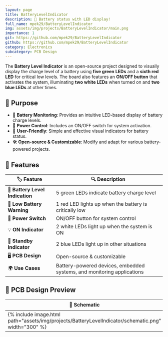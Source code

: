 ```yaml
---
layout: page
title: BatteryLevelIndicator
description: 🔋 Battery status with LED display!
full_name: mpek29/BatteryLevelIndicator
img: assets/img/projects/BatteryLevelIndicator/main.png
importance: 1
git: https://github.com/mpek29/BatteryLevelIndicator
github: https://github.com/mpek29/BatteryLevelIndicator
category: Electronics
subcategory: PCB Design
---
```



The **Battery Level Indicator** is an open-source project designed to visually display the charge level of a battery using **five green LEDs** and a **sixth red LED** for critical low levels. The board also features an **ON/OFF button** that activates the system, illuminating **two white LEDs** when turned on and **two blue LEDs** at other times.

## 🎯 Purpose

- 🔋 **Battery Monitoring**: Provides an intuitive LED-based display of battery charge levels.
- 🔘 **Power Control**: Includes an ON/OFF switch for system activation.
- 🌟 **User-Friendly**: Simple and effective visual indicators for battery status.
- 🛠️ **Open-source & Customizable**: Modify and adapt for various battery-powered projects.

## 📝 Features

| 🏷️ Feature        | 🔍 Description |
|----------------|-------------|
| 🔋 **Battery Level Indication** | 5 green LEDs indicate battery charge level |
| 🚨 **Low Battery Warning** | 1 red LED lights up when the battery is critically low |
| 🔘 **Power Switch** | ON/OFF button for system control |
| 💡 **ON Indicator** | 2 white LEDs light up when the system is ON |
| 🔵 **Standby Indicator** | 2 blue LEDs light up in other situations |
| 🖥️ **PCB Design** | Open-source & customizable |
| 🌍 **Use Cases** | Battery-powered devices, embedded systems, and monitoring applications |

## 📐 PCB Design Preview

| 📜 Schematic | 🖥️ PCB Layout | 🏗️ 3D |
|-----------|-----------|-----------|
| {% include image.html path="assets/img/projects/BatteryLevelIndicator/schematic.png" width="300" %} | {% include image.html path="assets/img/projects/BatteryLevelIndicator/pcb_layout.png" width="300" %} | {% include image.html path="assets/img/projects/BatteryLevelIndicator/3d.png" width="300" %} |

